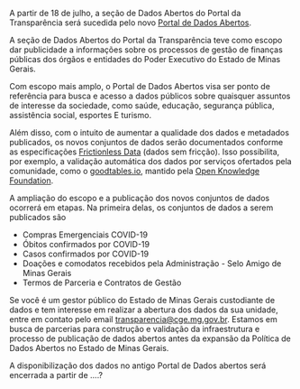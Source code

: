 A partir de 18 de julho, a seção de Dados Abertos do Portal da Transparência será sucedida pelo novo [Portal de Dados Abertos]( http://dados.mg.gov.br/). 

A seção de Dados Abertos do Portal da Transparência teve como escopo dar publicidade a informações sobre os processos de gestão de finanças públicas dos órgãos e entidades do Poder Executivo do Estado de Minas Gerais.

Com escopo mais amplo, o Portal de Dados Abertos visa ser ponto de referência para busca e acesso a dados públicos sobre quaisquer assuntos de interesse da sociedade, como saúde, educação, segurança pública, assistência social, esportes E turismo.

Além disso, com o intuito de aumentar a qualidade dos dados e metadados publicados, os novos conjuntos de dados serão documentados conforme as especificações [Frictionless Data](https://frictionlessdata.io/) (dados sem fricção). Isso possibilita, por exemplo, a validação automática dos dados por serviços ofertados pela comunidade, como o [goodtables.io](http://goodtables.io/), mantido pela [Open Knowledge Foundation](https://okfn.org/).

A ampliação do escopo e a publicação dos novos conjuntos de dados ocorrerá em etapas. Na primeira delas, os conjuntos de dados a serem publicados são

- Compras Emergenciais COVID-19
- Óbitos confirmados por COVID-19
- Casos confirmados por COVID-19
- Doações e comodatos recebidos pela Administração - Selo Amigo de Minas Gerais
- Termos de Parceria e Contratos de Gestão

Se você é um gestor público do Estado de Minas Gerais custodiante de dados e tem interesse em realizar a abertura dos dados da sua unidade, entre em contato pelo email <transparencia@cge.mg.gov.br>. Estamos em busca de parcerias para construção e validação da infraestrutura e processo de publicação de dados abertos antes da expansão da Política de Dados Abertos no Estado de Minas Gerais.

A disponibilização dos dados no antigo Portal de Dados abertos será encerrada a partir de ....?
